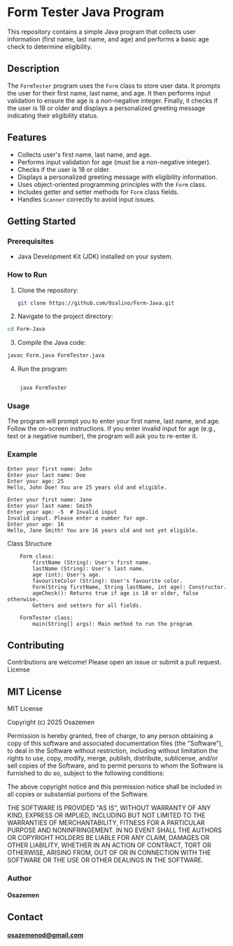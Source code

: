 # Form Tester Java Program

This repository contains a simple Java program that collects user information (first name, last name, and age) and performs a basic age check to determine eligibility.

## Description

The `FormTester` program uses the `Form` class to store user data.  It prompts the user for their first name, last name, and age.  It then performs input validation to ensure the age is a non-negative integer.  Finally, it checks if the user is 18 or older and displays a personalized greeting message indicating their eligibility status.

## Features

* Collects user's first name, last name, and age.
* Performs input validation for age (must be a non-negative integer).
* Checks if the user is 18 or older.
* Displays a personalized greeting message with eligibility information.
* Uses object-oriented programming principles with the `Form` class.
* Includes getter and setter methods for `Form` class fields.
* Handles `Scanner` correctly to avoid input issues.

## Getting Started

### Prerequisites

* Java Development Kit (JDK) installed on your system.

### How to Run

1. Clone the repository:
   ```bash
   git clone https://github.com/Osalino/Form-Java.git
   ```
   
2. Navigate to the project directory:

```bash
cd Form-Java
```

3. Compile the Java code:
```bash
javac Form.java FormTester.java
```

4. Run the program:
```bash

    java FormTester
```
### Usage

The program will prompt you to enter your first name, last name, and age.  Follow the on-screen instructions.  If you enter invalid input for age (e.g., text or a negative number), the program will ask you to re-enter it.

### Example
```
Enter your first name: John
Enter your last name: Doe
Enter your age: 25
Hello, John Doe! You are 25 years old and eligible.

Enter your first name: Jane
Enter your last name: Smith
Enter your age: -5  # Invalid input
Invalid input. Please enter a number for age.
Enter your age: 16
Hello, Jane Smith! You are 16 years old and not yet eligible.
````


Class Structure
```
    Form class:
        firstName (String): User's first name.
        lastName (String): User's last name.
        age (int): User's age.
        favouriteColor (String): User's favourite color.
        Form(String firstName, String lastName, int age): Constructor.
        ageCheck(): Returns true if age is 18 or older, false otherwise.
        Getters and setters for all fields.

    FormTester class:
        main(String[] args): Main method to run the program
```

## Contributing

Contributions are welcome!  Please open an issue or submit a pull request.
License

## MIT License  
MIT License

Copyright (c) 2025 Osazemen

Permission is hereby granted, free of charge, to any person obtaining a copy
of this software and associated documentation files (the "Software"), to deal
in the Software without restriction, including without limitation the rights
to use, copy, modify, merge, publish, distribute, sublicense, and/or sell
copies of the Software, and to permit persons to whom the Software is
furnished to do so, subject to the following conditions:

The above copyright notice and this permission notice shall be included in all
copies or substantial portions of the Software.

THE SOFTWARE IS PROVIDED "AS IS", WITHOUT WARRANTY OF ANY KIND, EXPRESS OR
IMPLIED, INCLUDING BUT NOT LIMITED TO THE WARRANTIES OF MERCHANTABILITY,
FITNESS FOR A PARTICULAR PURPOSE AND NONINFRINGEMENT. IN NO EVENT SHALL THE
AUTHORS OR COPYRIGHT HOLDERS BE LIABLE FOR ANY CLAIM, DAMAGES OR OTHER
LIABILITY, WHETHER IN AN ACTION OF CONTRACT, TORT OR OTHERWISE, ARISING FROM,
OUT OF OR IN CONNECTION WITH THE SOFTWARE OR THE USE OR OTHER DEALINGS IN THE
SOFTWARE.


### Author
#### Osazemen
## Contact
#### osazemenod@gmail.com
